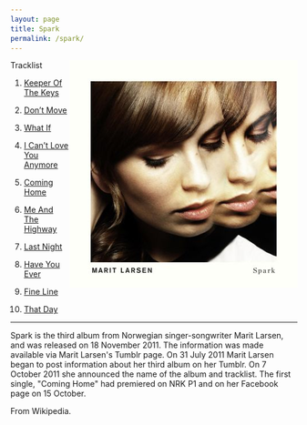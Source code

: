```yaml
---
layout: page
title: Spark
permalink: /spark/
---
```

<a href="/images/covers/spark.jpg" target="_blank"><img src="/images/covers/thumbnail/spark.jpg" alt="Spark album cover" width="400px" style="float:right" /></a>

Tracklist

 01. [Keeper Of The Keys](/spark/Keeper-Of-The-Keys.html)

 02. [Don’t Move](/spark/Dont-Move.html)

 03. [What If](/spark/What-If.html)

 04. [I Can’t Love You Anymore](/spark/I-Cant-Love-You-Anymore.html)

 05. [Coming Home](/spark/Coming-Home.html)

 06. [Me And The Highway](/spark/Me-And-The-Highway.html)

 07. [Last Night](/spark/Last-Night.html)

 08. [Have You Ever](/spark/Have-You-Ever.html)

 09. [Fine Line](/spark/Fine-Line.html)

 10. [That Day](/spark/That-Day.html)
<hr />
Spark is the third album from Norwegian singer-songwriter Marit Larsen, and was released on 18 November 2011. The information was made available via Marit Larsen's Tumblr page. On 31 July 2011 Marit Larsen began to post information about her third album on her Tumblr. On 7 October 2011 she announced the name of the album and tracklist. The first single, "Coming Home" had premiered on NRK P1 and on her Facebook page on 15 October.

From Wikipedia.